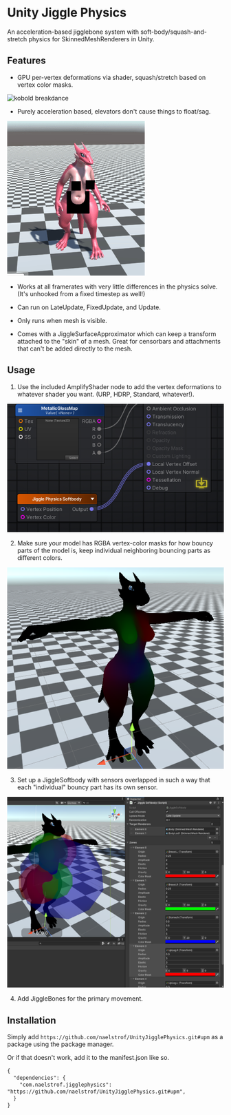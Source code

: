 # Unity Jiggle Physics

An acceleration-based jigglebone system with soft-body/squash-and-stretch physics for SkinnedMeshRenderers in Unity.

## Features

* GPU per-vertex deformations via shader, squash/stretch based on vertex color masks.

![kobold breakdance](breakdanceDemo.gif)

* Purely acceleration based, elevators don't cause things to float/sag.

![kobold elevator](accelerationDemo.gif)

* Works at all framerates with very little differences in the physics solve. (It's unhooked from a fixed timestep as well!)

* Can run on LateUpdate, FixedUpdate, and Update.

* Only runs when mesh is visible.

* Comes with a JiggleSurfaceApproximator which can keep a transform attached to the "skin" of a mesh. Great for censorbars and attachments that can't be added directly to the mesh.

## Usage

1. Use the included AmplifyShader node to add the vertex deformations to whatever shader you want. (URP, HDRP, Standard, whatever!).

![amplify node setup](amplifySetup.png)

2. Make sure your model has RGBA vertex-color masks for how bouncy parts of the model is, keep individual neighboring bouncing parts as different colors.

![kobold vertex color setup](vertexColorSetup.png)

3. Set up a JiggleSoftbody with sensors overlapped in such a way that each "individual" bouncy part has its own sensor.

![kobold softbody setup](softbodySetup.png)

4. Add JiggleBones for the primary movement.

## Installation

Simply add `https://github.com/naelstrof/UnityJigglePhysics.git#upm` as a package using the package manager.

Or if that doesn't work, add it to the manifest.json like so.

```
{
  "dependencies": {
    "com.naelstrof.jigglephysics": "https://github.com/naelstrof/UnityJigglePhysics.git#upm",
  }
}
```